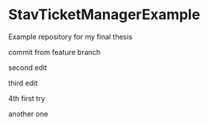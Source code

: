 # StavTicketManagerExample
Example repository for my final thesis

commit from feature branch

second edit

third edit

4th
first try

another one
